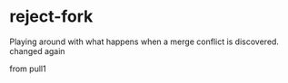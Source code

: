 # reject-fork
 Playing around with what happens when a merge conflict is discovered. changed again

 from pull1
